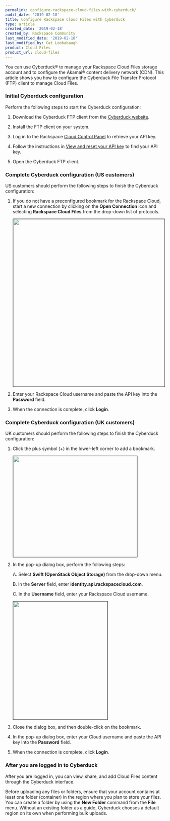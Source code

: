 ```yaml
---
permalink: configure-rackspace-cloud-files-with-cyberduck/
audit_date: '2019-02-18'
title: Configure Rackspace Cloud Files with Cyberduck
type: article
created_date: '2019-02-18'
created_by: Rackspace Community
last_modified_date: '2019-02-18'
last_modified_by: Cat Lookabaugh
product: Cloud Files
product_url: cloud-files
---
```


You can use Cyberduck&reg; to manage your Rackspace Cloud Files storage account
and to configure the Akamai&reg; content delivery network (CDN). This article
shows you how to configure the Cyberduck File Transfer Protocol (FTP) client to
manage Cloud Files.

### Initial Cyberduck configuration

Perform the following steps to start the Cyberduck configuration:

1.	Download the Cyberduck FTP client from the [
Cyberduck website](https://trac.cyberduck.io/wiki/help/en/howto/cloudfiles).

2.	Install the FTP client on your system.

3.	Log in to the Rackspace [Cloud Control Panel](https://login.rackspace.com)
to retrieve your API key.

4.	Follow the instructions in
[View and reset your API key](/how-to/view-and-reset-your-api-key) to find your
API key.

5.	Open the Cyberduck FTP client.

### Complete Cyberduck configuration (US customers)

US customers should perform the following steps to finish the Cyberduck
configuration:

1.	If you do not have a preconfigured bookmark for the Rackspace Cloud, start a
new connection by clicking on the **Open Connection** icon and selecting
**Rackspace Cloud Files** from the drop-down list of protocols.

    <img src="{% asset_path cloud-files/configuring-rackspace-cloud-files-with-cyberduck/CyberDuckCFMenuSelectProtocol.png %}" width="941" height="529" border="1" alt=""  />

2.	Enter your Rackspace Cloud username and paste the API key into the **Password**
field.

3.	When the connection is complete, click **Login**.

### Complete Cyberduck configuration (UK customers)

UK customers should perform the following steps to finish the Cyberduck
configuration:

1.	Click the plus symbol (+) in the lower-left corner to add a bookmark.

    <img src="{% asset_path cloud-files/configuring-rackspace-cloud-files-with-cyberduck/cyberduck_for_UK_1.png %}" width="393" height="319" border="1" alt=""  />

2.	In the pop-up dialog box, perform the following steps:

    A. Select **Swift (OpenStack Object Storage)** from the drop-down menu.

    B. In the **Server** field, enter **identity.api.rackspacecloud.com**.

    C. In the **Username** field, enter your Rackspace Cloud username.

	<img src="{% asset_path cloud-files/configuring-rackspace-cloud-files-with-cyberduck/cyberduck6.png %}" width="299" height="373" border="1" alt=""  />

3.	Close the dialog box, and then double-click on the bookmark.

4. In the pop-up dialog box, enter your Cloud username and paste the API key
into the **Password** field.

5. When the connection is complete, click **Login**.

### After you are logged in to Cyberduck

After you are logged in, you can view, share, and add Cloud Files content through
the Cyberduck interface.

Before uploading any files or folders, ensure that your account contains at least
one folder (container) in the region where you plan to store your files. You can
create a folder by using the **New Folder** command from the **File** menu. Without
an existing folder as a guide, Cyberduck chooses a default region on its own
when performing bulk uploads.

